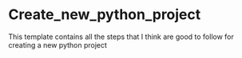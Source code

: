 # Create_new_python_project
This template contains all the steps that I think are good to follow for creating a new python project
